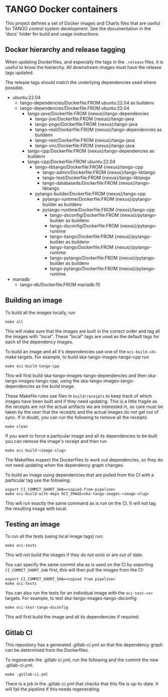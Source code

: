 # TANGO Docker containers

This project defines a set of Docker images and Charts files
that are useful for TANGO control system development.
See the documentation in the 'docs' folder for build and usage
instructions.

## Docker hierarchy and release tagging

When updating Dockerfiles, and especially the tags in the `.release` files,
it is useful to know the hierarchy.  All downstream images must have the release
tags updated.

The release tags should match the underlying dependencies used where possible.

- ubuntu:22.04
  - tango-dependencies/Dockerfile:FROM ubuntu:22.04 as buildenv
  - tango-dependencies/Dockerfile:FROM ubuntu:22.04
    - tango-java/Dockerfile:FROM {nexus}/tango-dependencies
      - tango-jive/Dockerfile:FROM {nexus}/tango-java
      - tango-pogo/Dockerfile:FROM {nexus}/tango-java
      - tango-rest/Dockerfile:FROM {nexus}/tango-dependencies as buildenv
      - tango-rest/Dockerfile:FROM {nexus}/tango-java
      - tango-vnc/Dockerfile:FROM {nexus}/tango-java
    - tango-cpp/Dockerfile:FROM {nexus}/tango-dependencies as buildenv
    - tango-cpp/Dockerfile:FROM ubuntu:22.04
      - tango-libtango/Dockerfile:FROM {nexus}/tango-cpp
        - tango-admin/Dockerfile:FROM {nexus}/tango-libtango
        - tango-test/Dockerfile:FROM {nexus}/tango-libtango
        - tango-databaseds/Dockerfile:FROM {nexus}/tango-libtango
      - pytango-builder/Dockerfile:FROM {nexus}/tango-cpp
        - pytango-runtime/Dockerfile:FROM {nexus}/pytango-builder as buildenv
        - pytango-runtime/Dockerfile:FROM {nexus}/tango-cpp
          - tango-dsconfig/Dockerfile:FROM {nexus}/pytango-builder as buildenv
          - tango-dsconfig/Dockerfile:FROM {nexus}/pytango-runtime
          - tango-itango/Dockerfile:FROM {nexus}/pytango-builder as buildenv
          - tango-itango/Dockerfile:FROM {nexus}/pytango-runtime
          - tango-pytango/Dockerfile:FROM {nexus}/pytango-builder as buildenv
          - tango-pytango/Dockerfile:FROM {nexus}/pytango-runtime
- mariadb
  - tango-db/Dockerfile:FROM mariadb:10

## Building an image

To build all the images locally, run

```shell
make all
```

This will make sure that the images are built in the correct order and tag all
the images with "local".  These "local" tags are used as the default tags for
each of the dependency images.

To build an image and all it's dependencies use one of the `oci-build-<X>` make
targets. For example, to build ska-tango-images-tango-cpp run

```shell
make oci-build-tango-cpp
```

This will first build ska-tango-images-tango-dependencies and then
ska-tango-images-tango-cpp, using the ska-tango-images-tango-dependencies as the
build image.

These Makefile rules use files in `build/receipts` to keep track of which images
have been built and if they need updating.  This is a little fragile as the
receipts are not the actual artifacts we are interested in, so care
must be taken by the user that the receipts and the actual images do not get out
of sync.  If in doubt, you can run the following to remove all the receipts

```shell
make clean
```

If you want to force a particular image and all its dependencies to be built you
can remove the image's receipt and then run

```shell
make oci-build-<image-slug>
```

The Makefiles inspect the Dockerfiles to work out dependencies, so they do not
need updating when the dependency graph changes.

To build an image using dependencies that are pulled from the CI with a particular
tag use the following:

```shell
export CI_COMMIT_SHORT_SHA=<copied-from-pipeline>
make oci-build-with-deps OCI_IMAGE=ska-tango-images-<image-slug>
```

This will run exactly the same command as is run on the CI.  It will not tag the
resulting image with local.

## Testing an image

To run all the tests (using local image tags) run:

```shell
make oci-tests
```

This will not build the images if they do not exist or are out of date.

You can specify the same commit sha as is used on the CI by exporting
`CI_COMMIT_SHORT_SHA` first, this will then pull the images from the CI:

```shell
export CI_COMMIT_SHORT_SHA=<copied from pipeline>
make oci-tests
```

You can also run the tests for an individual image with the `oci-test-<x>`
targets.  For example, to test ska-tango-images-tango-dsconfig:

```shell
make oci-test-tango-dsconfig
```

This will first build the image and all its dependencies if required.

## Gitlab CI

This repository has a generated .gitlab-ci.yml so that the dependency graph can
be determined from the Dockerfiles.

To regenerate the .gitlab-ci.yml, run the following and the commit the new
.gitlab-ci.yml.

```shell
make .gitlab-ci.yml
```

There is a job in the .gitlab-ci.yml that checks that this file is up-to-date.
It will fail the pipeline if this needs regenerating.
